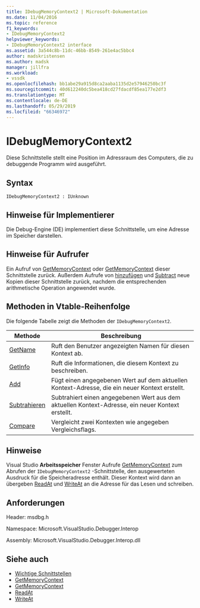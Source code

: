 ```yaml
---
title: IDebugMemoryContext2 | Microsoft-Dokumentation
ms.date: 11/04/2016
ms.topic: reference
f1_keywords:
- IDebugMemoryContext2
helpviewer_keywords:
- IDebugMemoryContext2 interface
ms.assetid: 3a544c8b-11dc-46bb-8549-261e4ac5bbc4
author: madskristensen
ms.author: madsk
manager: jillfra
ms.workload:
- vssdk
ms.openlocfilehash: bb1abe29a915d8ca2aaba1135d2e57946250bc3f
ms.sourcegitcommit: 40d612240dc5bea418cd27fdacdf85ea177e2df3
ms.translationtype: MT
ms.contentlocale: de-DE
ms.lasthandoff: 05/29/2019
ms.locfileid: "66346972"
---
```

# <a name="idebugmemorycontext2"></a>IDebugMemoryContext2
Diese Schnittstelle stellt eine Position im Adressraum des Computers, die zu debuggende Programm wird ausgeführt.

## <a name="syntax"></a>Syntax

```
IDebugMemoryContext2 : IUnknown
```

## <a name="notes-for-implementers"></a>Hinweise für Implementierer
 Die Debug-Engine (DE) implementiert diese Schnittstelle, um eine Adresse im Speicher darstellen.

## <a name="notes-for-callers"></a>Hinweise für Aufrufer
 Ein Aufruf von [GetMemoryContext](../../../extensibility/debugger/reference/idebugproperty2-getmemorycontext.md) oder [GetMemoryContext](../../../extensibility/debugger/reference/idebugreference2-getmemorycontext.md) dieser Schnittstelle zurück. Außerdem Aufrufe von [hinzufügen](../../../extensibility/debugger/reference/idebugmemorycontext2-add.md) und [Subtract](../../../extensibility/debugger/reference/idebugmemorycontext2-subtract.md) neue Kopien dieser Schnittstelle zurück, nachdem die entsprechenden arithmetische Operation angewendet wurde.

## <a name="methods-in-vtable-order"></a>Methoden in Vtable-Reihenfolge
 Die folgende Tabelle zeigt die Methoden der `IDebugMemoryContext2`.

|Methode|Beschreibung|
|------------|-----------------|
|[GetName](../../../extensibility/debugger/reference/idebugmemorycontext2-getname.md)|Ruft den Benutzer angezeigten Namen für diesen Kontext ab.|
|[GetInfo](../../../extensibility/debugger/reference/idebugmemorycontext2-getinfo.md)|Ruft die Informationen, die diesem Kontext zu beschreiben.|
|[Add](../../../extensibility/debugger/reference/idebugmemorycontext2-add.md)|Fügt einen angegebenen Wert auf dem aktuellen Kontext-Adresse, die ein neuer Kontext erstellt.|
|[Subtrahieren](../../../extensibility/debugger/reference/idebugmemorycontext2-subtract.md)|Subtrahiert einen angegebenen Wert aus dem aktuellen Kontext-Adresse, ein neuer Kontext erstellt.|
|[Compare](../../../extensibility/debugger/reference/idebugmemorycontext2-compare.md)|Vergleicht zwei Kontexten wie angegeben Vergleichsflags.|

## <a name="remarks"></a>Hinweise
 Visual Studio **Arbeitsspeicher** Fenster Aufrufe [GetMemoryContext](../../../extensibility/debugger/reference/idebugproperty2-getmemorycontext.md) zum Abrufen der `IDebugMemoryContext2` -Schnittstelle, den ausgewerteten Ausdruck für die Speicheradresse enthält. Dieser Kontext wird dann an übergeben [ReadAt](../../../extensibility/debugger/reference/idebugmemorybytes2-readat.md) und [WriteAt](../../../extensibility/debugger/reference/idebugmemorybytes2-writeat.md) an die Adresse für das Lesen und schreiben.

## <a name="requirements"></a>Anforderungen
 Header: msdbg.h

 Namespace: Microsoft.VisualStudio.Debugger.Interop

 Assembly: Microsoft.VisualStudio.Debugger.Interop.dll

## <a name="see-also"></a>Siehe auch
- [Wichtige Schnittstellen](../../../extensibility/debugger/reference/core-interfaces.md)
- [GetMemoryContext](../../../extensibility/debugger/reference/idebugproperty2-getmemorycontext.md)
- [GetMemoryContext](../../../extensibility/debugger/reference/idebugreference2-getmemorycontext.md)
- [ReadAt](../../../extensibility/debugger/reference/idebugmemorybytes2-readat.md)
- [WriteAt](../../../extensibility/debugger/reference/idebugmemorybytes2-writeat.md)